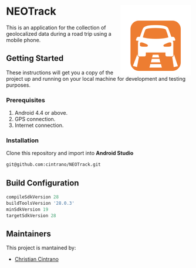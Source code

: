 # NEOTrack <img align="right" src="https://github.com/cintrano/NEOTrack/blob/master/app/src/main/res/mipmap-xxxhdpi/ic_neotrack.png"/>

This is an application for the collection of geolocalized data during a road trip using a mobile phone.

## Getting Started
These instructions will get you a copy of the project up and running on your local machine for development and testing purposes.

### Prerequisites

1. Android 4.4 or above.
2. GPS connection.
3. Internet connection.

### Installation
Clone this repository and import into **Android Studio**
```bash
git@github.com:cintrano/NEOTrack.git
```
## Build Configuration
```gradle
compileSdkVersion 28
buildToolsVersion '28.0.3'
minSdkVersion 19
targetSdkVersion 28
```

## Maintainers
This project is mantained by:
* [Christian Cintrano](http://github.com/cintrano)
